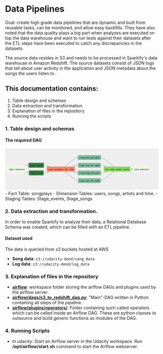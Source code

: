 # Data Pipelines

Goal: create high grade data pipelines that are dynamic and built from reusable tasks, can be monitored, and allow easy backfills. They have also noted that the data quality plays a big part when analyses are executed on top the data warehouse and want to run tests against their datasets after the ETL steps have been executed to catch any discrepancies in the datasets.

The source data resides in S3 and needs to be processed in Sparkify's data warehouse in Amazon Redshift. The source datasets consist of JSON logs that tell about user activity in the application and JSON metadata about the songs the users listen to.

## This documentation contains:

1. Table design and schemas
2. Data extraction and transformation
3. Explanation of files in the repository
4. Running the scripts

### 1. Table design and schemas
#### The required DAG

<img src="./images/airflow_dag.JPG?raw=true" width="800" />
- Fact Table: songplays
- Dimension Tables: users, songs, artists and time.
- Staging Tables: Stage_events, Stage_songs


### 2. Data extraction and transformation.

In order to enable Sparkify to analyze their data, a Relational Database Schema was created, which can be filled with an ETL pipeline.

#### Dataset used

The data is queried from s3 buckets hosted at AWS

* **Song data**: ```s3://udacity-dend/song_data```
* **Log data**: ```s3://udacity-dend/log_data```

### 3. Explanation of files in the repository

* **[airflow](airflow)**: workspace folder storing the airflow DAGs and plugins used by the airflow server.
* **[airflow/dags/s3_to_redshift_dag.py](airflow/dags/s3_to_redshift_dag.py)**: "Main"-DAG written in Python containing all steps of the pipeline.
* **[airflow/plugins/operators/](airflow/plugins/operators)**: Folder containing such called operators which can be called inside an Airflow DAG. These are python classes to outsource and build generic functions as modules of the DAG.

### 4. Running Scripts
- In udacity:  Start an Airflow server in the Udacity workspace. Run **/opt/airflow/start.sh**  command to start the Airflow webserver.